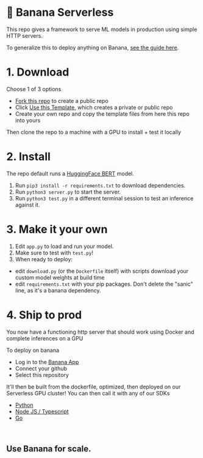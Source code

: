 
# 🍌 Banana Serverless

This repo gives a framework to serve ML models in production using simple HTTP servers.

To generalize this to deploy anything on Banana, [see the guide here](https://www.notion.so/banana-dev/How-To-Serve-Anything-On-Banana-125a65fc4d30496ba1408de1d64d052a).

# 1. Download
Choose 1 of 3 options
- [Fork this repo](https://github.com/bananaml/serverless-template/fork) to create a public repo
- Click [Use this Template](https://github.com/bananaml/serverless-template/generate), which creates a private or public repo
- Create your own repo and copy the template files from here this repo into yours

Then clone the repo to a machine with a GPU to install + test it locally 

# 2. Install
The repo default runs a [HuggingFace BERT](https://huggingface.co/docs/transformers/model_doc/bert) model.

1. Run `pip3 install -r requirements.txt` to download dependencies.
2. Run `python3 server.py` to start the server.
3. Run `python3 test.py` in a different terminal session to test an inference against it.

# 3. Make it your own

1. Edit `app.py` to load and run your model.
2. Make sure to test with `test.py`!
3. When ready to deploy:
  - edit `download.py` (or the `Dockerfile` itself) with scripts download your custom model weights at build time
  - edit `requirements.txt` with your pip packages. Don't delete the "sanic" line, as it's a banana dependency.

# 4. Ship to prod

You now have a functioning http server that should work using Docker and complete inferences on a GPU

To deploy on banana
- Log in to the [Banana App](https://app.banana.dev)
- Connect your github
- Select this repository

It'll then be built from the dockerfile, optimized, then deployed on our Serverless GPU cluster!
You can then call it with any of our SDKs
- [Python](https://github.com/bananaml/banana-python-sdk)
- [Node JS / Typescript](https://github.com/bananaml/banana-node-sdk)
- [Go](https://github.com/bananaml/banana-go)

<br>

## Use Banana for scale.
